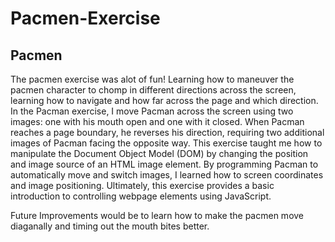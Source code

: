 # Pacmen-Exercise
## Pacmen 
The pacmen exercise was alot of fun! Learning how to maneuver the pacmen character to chomp in different directions across the screen, learning how to navigate and how far across the page and which direction.
In the Pacman exercise, I move Pacman across the screen using two images: one with his mouth open and one with it closed. When Pacman reaches a page boundary, he reverses his direction, requiring two additional images of Pacman facing the opposite way. This exercise taught me how to manipulate the Document Object Model (DOM) by changing the position and image source of an HTML image element. By programming Pacman to automatically move and switch images, I learned how to screen coordinates and image positioning. Ultimately, this exercise provides a basic introduction to controlling webpage elements using JavaScript.

Future Improvements would be to learn how to make the pacmen move diaganally and timing out the mouth bites better.
